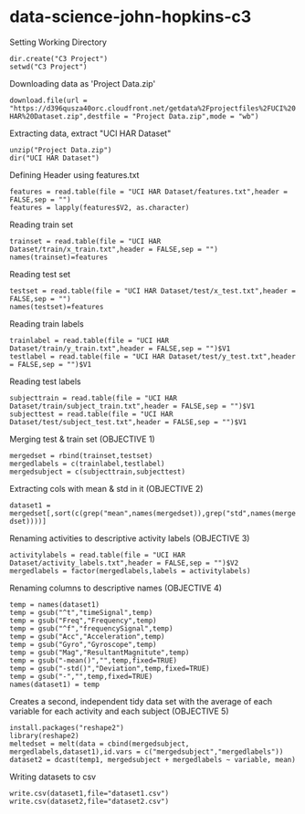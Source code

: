 # data-science-john-hopkins-c3 

Setting Working Directory

`dir.create("C3 Project")`  
`setwd("C3 Project")`

Downloading data as 'Project Data.zip'

`download.file(url = "https://d396qusza40orc.cloudfront.net/getdata%2Fprojectfiles%2FUCI%20HAR%20Dataset.zip",destfile = "Project Data.zip",mode = "wb")`

Extracting data, extract "UCI HAR Dataset"

`unzip("Project Data.zip")`  
`dir("UCI HAR Dataset")`

Defining Header using features.txt

`features = read.table(file = "UCI HAR Dataset/features.txt",header = FALSE,sep = "")`  
`features = lapply(features$V2, as.character)`

Reading train set

`trainset = read.table(file = "UCI HAR Dataset/train/x_train.txt",header = FALSE,sep = "")`  
`names(trainset)=features`

Reading test set

`testset = read.table(file = "UCI HAR Dataset/test/x_test.txt",header = FALSE,sep = "")`  
`names(testset)=features`

Reading train labels

`trainlabel = read.table(file = "UCI HAR Dataset/train/y_train.txt",header = FALSE,sep = "")$V1`  
`testlabel = read.table(file = "UCI HAR Dataset/test/y_test.txt",header = FALSE,sep = "")$V1`

Reading test labels

`subjecttrain = read.table(file = "UCI HAR Dataset/train/subject_train.txt",header = FALSE,sep = "")$V1`  
`subjecttest = read.table(file = "UCI HAR Dataset/test/subject_test.txt",header = FALSE,sep = "")$V1`

Merging test & train set (OBJECTIVE 1)

`mergedset = rbind(trainset,testset)`  
`mergedlabels = c(trainlabel,testlabel)`  
`mergedsubject = c(subjecttrain,subjecttest)`

Extracting cols with mean & std in it (OBJECTIVE 2)

`dataset1 = mergedset[,sort(c(grep("mean",names(mergedset)),grep("std",names(mergedset))))]`

Renaming activities to descriptive activity labels (OBJECTIVE 3)

`activitylabels = read.table(file = "UCI HAR Dataset/activity_labels.txt",header = FALSE,sep = "")$V2`  
`mergedlabels = factor(mergedlabels,labels = activitylabels)`

Renaming columns to descriptive names (OBJECTIVE 4)

`temp = names(dataset1)`  
`temp = gsub("^t","timeSignal",temp)`  
`temp = gsub("Freq","Frequency",temp)`  
`temp = gsub("^f","frequencySignal",temp)`  
`temp = gsub("Acc","Acceleration",temp)`  
`temp = gsub("Gyro","Gyroscope",temp)`  
`temp = gsub("Mag","ResultantMagnitute",temp)`  
`temp = gsub("-mean()","",temp,fixed=TRUE)`  
`temp = gsub("-std()","Deviation",temp,fixed=TRUE)`  
`temp = gsub("-","",temp,fixed=TRUE)`  
`names(dataset1) = temp`

Creates a second, independent tidy data set with the average of each variable for each activity and each subject (OBJECTIVE 5)

`install.packages("reshape2")`  
`library(reshape2)`  
`meltedset = melt(data = cbind(mergedsubject, mergedlabels,dataset1),id.vars = c("mergedsubject","mergedlabels"))`  
`dataset2 = dcast(temp1, mergedsubject + mergedlabels ~ variable, mean)`

Writing datasets to csv

`write.csv(dataset1,file="dataset1.csv")`  
`write.csv(dataset2,file="dataset2.csv")`
